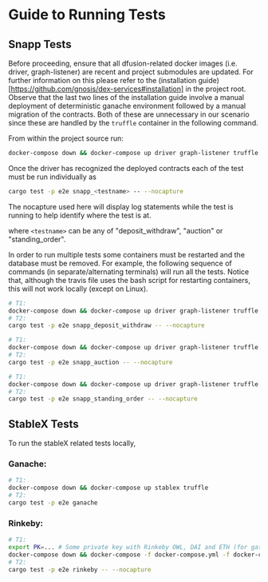 # Guide to Running Tests

## Snapp Tests

Before proceeding, ensure that all dfusion-related docker images (i.e. driver, graph-listener) are recent and project submodules are updated. For further information on this please refer to the (installation guide)[https://github.com/gnosis/dex-services#installation] in the project root.  
Observe that the last two lines of the installation guide involve a manual deployment of deterministic ganache environment followed by a manual migration of the contracts. Both of these are unnecessary in our scenario since these are handled by the `truffle` container in the following command. 

From within the project source run:

```sh
docker-compose down && docker-compose up driver graph-listener truffle
```

Once the driver has recognized the deployed contracts each of the test must be run individually as

```sh
cargo test -p e2e snapp_<testname> -- --nocapture
```
The nocapture used here will display log statements while the test is running to help identify where the test is at.

where `<testname>` can be any of "deposit_withdraw", "auction" or "standing_order".

In order to run multiple tests some containers must be restarted and the database must be removed.
For example, the following sequence of commands (in separate/alternating terminals) will run all the tests. 
Notice that, although the travis file uses the bash script for restarting containers, this will not work locally (except on Linux).  

```sh
# T1:
docker-compose down && docker-compose up driver graph-listener truffle
# T2:
cargo test -p e2e snapp_deposit_withdraw -- --nocapture

# T1:
docker-compose down && docker-compose up driver graph-listener truffle
# T2:
cargo test -p e2e snapp_auction -- --nocapture

# T1:
docker-compose down && docker-compose up driver graph-listener truffle
# T2:
cargo test -p e2e snapp_standing_order -- --nocapture
```


## StableX Tests

To run the stableX related tests locally,

### Ganache:
```sh
# T1:
docker-compose down && docker-compose up stablex truffle
# T2:
cargo test -p e2e ganache
```

### Rinkeby:

```sh
# T1:
export PK=... # Some private key with Rinkeby OWL, DAI and ETH (for gas)
docker-compose down && docker-compose -f docker-compose.yml -f docker-compose.rinkeby.yml up stablex
# T2:
cargo test -p e2e rinkeby -- --nocapture
```
